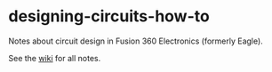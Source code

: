 # designing-circuits-how-to
Notes about circuit design in Fusion 360 Electronics (formerly Eagle).  

See the [wiki](https://github.com/EricApgar/EagleNotes/wiki) for all notes.
